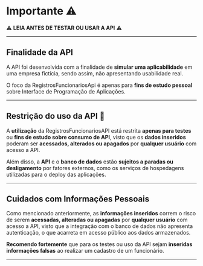 # Importante ⚠️

⚠️ **LEIA ANTES DE TESTAR OU USAR A API** ⚠️

---

## Finalidade da API

A API foi desenvolvida com a finalidade de **simular uma aplicabilidade** em uma empresa fictícia, sendo assim, não apresentando usabilidade real.

O foco da RegistrosFuncionariosApi é apenas para **fins de estudo pessoal** sobre Interface de Programação de Aplicações.

---

## Restrição do uso da API 🚫

A **utilização** da RegistrosFuncionariosAPI está restrita **apenas para testes** ou **fins de estudo sobre consumo de API**, visto que os **dados inseridos** poderam ser **acessados, alterados ou apagados** por **qualquer usuário** com acesso a API.

Além disso, a **API** e o **banco de dados** estão **sujeitos a paradas ou desligamento** por fatores externos, como os serviços de hospedagens utilizadas para o deploy das aplicações.

---

## Cuidados com Informações Pessoais

Como mencionado anteriormente, as **informações inseridos** correm o risco de serem **acessadas, alteradas ou apagadas** por **qualquer usuário** com acesso a API, visto que a integração com o banco de dados não apresenta autenticação, o que acarreta em acesso público aos dados armazenados.

**Recomendo fortemente** que para os testes ou uso da API sejam **inseridas informações falsas** ao realizar um cadastro de um funcionário.

---